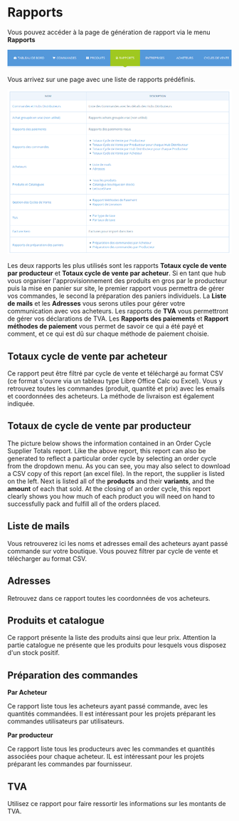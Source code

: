 # Rapports

Vous pouvez accéder à la page de génération de rapport via le menu **Rapports**

![](../../.gitbook/assets/capture-du-2018-10-15-22-53-38.png)

Vous arrivez sur une page avec une liste de rapports prédéfinis.

![](../../.gitbook/assets/capture-du-2018-10-15-22-56-12.png)

Les deux rapports les plus utilisés sont les rapports **Totaux cycle de vente par producteur** et **Totaux cycle de vente par acheteur**. Si en tant que hub vous organiser l'approvisionnement des produits en gros par le producteur puis la mise en panier sur site, le premier rapport vous permettra de gérer vos commandes, le second la préparation des paniers individuels. La **Liste de mails** et les **Adresses** vous serons utiles pour gérer votre communication avec vos acheteurs. Les rapports de **TVA** vous permettront de gérer vos déclarations de TVA. Les **Rapports des paiements** et **Rapport méthodes de paiement** vous permet de savoir ce qui a été payé et comment, et ce qui est dû sur chaque méthode de paiement choisie.

## **Totaux cycle de vente par acheteur**

Ce rapport peut être filtré par cycle de vente et téléchargé au format CSV \(ce format s'ouvre via un tableau type Libre Office Calc ou Excel\). Vous y retrouvez toutes les commandes \(produit, quantité et prix\) avec les emails et coordonnées des acheteurs. La méthode de livraison est également indiquée.

## Totaux de cycle de vente par producteur <a id="order-cycle-supplier-totals"></a>

The picture below shows the information contained in an Order Cycle Supplier Totals report. Like the above report, this report can also be generated to reflect a particular order cycle by selecting an order cycle from the dropdown menu. As you can see, you may also select to download a CSV copy of this report \(an excel file\). In the report, the supplier is listed on the left. Next is listed all of the **products** and their **variants**, and the **amount** of each that sold. At the closing of an order cycle, this report clearly shows you how much of each product you will need on hand to successfully pack and fulfill all of the orders placed.

## Liste de mails <a id="mailing-list"></a>

Vous retrouverez ici les noms et adresses email des acheteurs ayant passé commande sur votre boutique. Vous pouvez filtrer par cycle de vente et télécharger au format CSV.

## Adresses <a id="addresses"></a>

Retrouvez dans ce rapport toutes les coordonnées de vos acheteurs.

## Produits et catalogue <a id="all-products-and-inventory-on-hand"></a>

Ce rapport présente la liste des produits ainsi que leur prix. Attention la partie catalogue ne présente que les produits pour lesquels vous disposez d'un stock positif.

## Préparation des commandes <a id="packing-reports"></a>

**Par Acheteur**

Ce rapport liste tous les acheteurs ayant passé commande, avec les quantités commandées. Il est intéressant pour les projets préparant les commandes utilisateurs par utilisateurs.

**Par producteur**

Ce rapport liste tous les producteurs avec les commandes et  quantités associées pour chaque acheteur. IL est intéressant pour les projets préparant les commandes par fournisseur.

## TVA <a id="sales-tax"></a>

Utilisez ce rapport pour faire ressortir les informations sur les montants de TVA.

